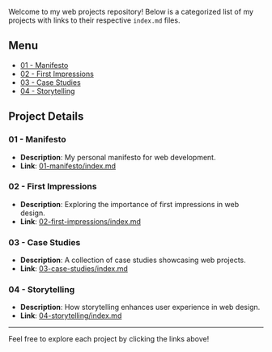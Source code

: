 Welcome to my web projects repository! Below is a categorized list of my projects with links to their respective `index.md` files.

## Menu

- [01 - Manifesto](#01-manifesto)
- [02 - First Impressions](#02-first-impressions)
- [03 - Case Studies](#03-case-studies)
- [04 - Storytelling](#04-storytelling)

## Project Details

### 01 - Manifesto
- **Description**: My personal manifesto for web development.
- **Link**: [01-manifesto/index.md](https://github.com/Co2Scorpick/web/01-manifesto/blob/main/index.md)

### 02 - First Impressions
- **Description**: Exploring the importance of first impressions in web design.
- **Link**: [02-first-impressions/index.md](first-impressions)

### 03 - Case Studies
- **Description**: A collection of case studies showcasing web projects.
- **Link**: [03-case-studies/index.md](https://github.com/Co2Scorpick/web/03-case-studies/blob/main/index.md)

### 04 - Storytelling
- **Description**: How storytelling enhances user experience in web design.
- **Link**: [04-storytelling/index.md](https://github.com/Co2Scorpick/web/04-storytelling/blob/main/index.md)

---

Feel free to explore each project by clicking the links above!
